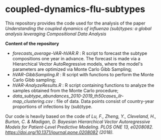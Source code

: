 # coupled-dynamics-flu-subtypes
This repository provides the code used for the analysis of the paper _Understanding the coupled dynamics of influenza (sub)types: a global analysis leveraging Compositional Data Analysis_

**Content of the repository**
- _forecasts_average-VAR-hVAR.R_ : R script to forecast the subtype compositions one year in advance. The forecast is made via a Hierarchical Vector AutoRegressive models, where the model's parameters are optimized via Monte Carlo Gibb Sampling;
- _hVAR-GibbSampling.R_ : R script with functions to perform the Monte Carlo Gibb sampling;
- _hVAR-AnalyzeResults.R_ : R script containing functions to analyze the samples obtained from the Monte Carlo procedure;
- _data_subtype_abundances_2010-2019_th50cases_ilr-map_clustering.csv_ : file of data. Data points consist of country-year proportions of infections by (sub)type.

Our code is heavily based on the code of _Lu, F., Zheng, Y., Cleveland, H., Burton, C. & Madigan, D. Bayesian Hierarchical
Vector Autoregressive Models for Patient-Level Predictive Modeling. PLOS ONE 13, e0208082. https://doi.org/10.1371/journal.pone.0208082 (2018)._
